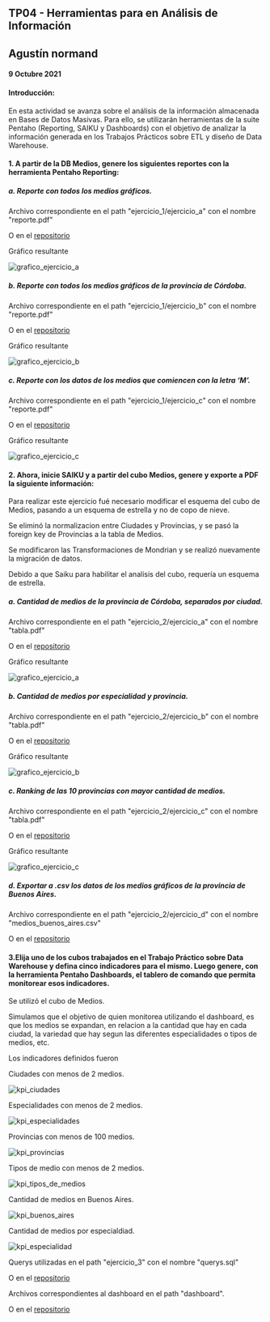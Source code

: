 ## TP04 - Herramientas para en Análisis de Información
## Agustín normand
#### 9 Octubre 2021

#### Introducción:

En  esta  actividad  se  avanza  sobre  el  análisis de  la  información  almacenada en  Bases de Datos Masivas. Para ello, se utilizarán herramientas de la suite Pentaho (Reporting, SAIKU y Dashboards) con el objetivo de analizar la información generada en los Trabajos Prácticos sobre ETL y diseño de Data Warehouse. 

#### 1. A partir de la DB Medios, genere los siguientes reportes con la herramienta Pentaho Reporting:
##### a. Reporte con todos los medios gráficos.

Archivo correspondiente en el path "ejercicio_1/ejercicio_a" con el nombre "reporte.pdf"

O en el [repositorio](https://github.com/AgustinNormand/bases-de-datos-masivas/blob/main/TP04/ejercicio_1/ejercicio_a/reporte.pdf)

Gráfico resultante 

![grafico_ejercicio_a](https://raw.githubusercontent.com/AgustinNormand/bases-de-datos-masivas/main/TP04/ejercicio_1/ejercicio_a/grafico.png)

##### b. Reporte con todos los medios gráficos de la provincia de Córdoba. 

Archivo correspondiente en el path "ejercicio_1/ejercicio_b" con el nombre "reporte.pdf"

O en el [repositorio](https://github.com/AgustinNormand/bases-de-datos-masivas/blob/main/TP04/ejercicio_1/ejercicio_b/reporte.pdf)

Gráfico resultante 

![grafico_ejercicio_b](https://raw.githubusercontent.com/AgustinNormand/bases-de-datos-masivas/main/TP04/ejercicio_1/ejercicio_b/grafico.png)

##### c. Reporte  con  los  datos  de  los  medios  que  comiencen  con  la  letra ‘M’.

Archivo correspondiente en el path "ejercicio_1/ejercicio_c" con el nombre "reporte.pdf"

O en el [repositorio](https://github.com/AgustinNormand/bases-de-datos-masivas/blob/main/TP04/ejercicio_1/ejercicio_c/reporte.pdf)

Gráfico resultante 

![grafico_ejercicio_c](https://raw.githubusercontent.com/AgustinNormand/bases-de-datos-masivas/main/TP04/ejercicio_1/ejercicio_c/grafico.png)

#### 2. Ahora, inicie SAIKU y a partir del cubo Medios, genere y exporte a PDF la siguiente información:

Para realizar este ejercicio fué necesario modificar el esquema del cubo de Medios, pasando a un esquema de estrella y no de copo de nieve.

Se eliminó la normalizacion entre Ciudades y Provincias, y se pasó la foreign key de Provincias a la tabla de Medios.

Se modificaron las Transformaciones de Mondrian y se realizó nuevamente la migración de datos.

Debido a que Saiku para habilitar el analisis del cubo, requería un esquema de estrella.

##### a. Cantidad  de  medios  de  la  provincia  de  Córdoba,  separados  por ciudad. 

Archivo correspondiente en el path "ejercicio_2/ejercicio_a" con el nombre "tabla.pdf"

O en el [repositorio](https://github.com/AgustinNormand/bases-de-datos-masivas/blob/main/TP04/ejercicio_2/ejercicio_a/tabla.pdf)

Gráfico resultante

![grafico_ejercicio_a](https://raw.githubusercontent.com/AgustinNormand/bases-de-datos-masivas/main/TP04/ejercicio_2/ejercicio_a/grafico.png)


##### b. Cantidad de medios por especialidad y provincia.

Archivo correspondiente en el path "ejercicio_2/ejercicio_b" con el nombre "tabla.pdf"

O en el [repositorio](https://github.com/AgustinNormand/bases-de-datos-masivas/blob/main/TP04/ejercicio_2/ejercicio_b/tabla.pdf)

Gráfico resultante

![grafico_ejercicio_b](https://raw.githubusercontent.com/AgustinNormand/bases-de-datos-masivas/main/TP04/ejercicio_2/ejercicio_b/grafico.png)

##### c. Ranking de las 10 provincias con mayor cantidad de medios.

Archivo correspondiente en el path "ejercicio_2/ejercicio_c" con el nombre "tabla.pdf"

O en el [repositorio](https://github.com/AgustinNormand/bases-de-datos-masivas/blob/main/TP04/ejercicio_2/ejercicio_c/tabla.pdf)

Gráfico resultante

![grafico_ejercicio_c](https://raw.githubusercontent.com/AgustinNormand/bases-de-datos-masivas/main/TP04/ejercicio_2/ejercicio_c/grafico.png)

##### d. Exportar a .csv los datos de los medios gráficos de la provincia de Buenos Aires.

Archivo correspondiente en el path "ejercicio_2/ejercicio_d" con el nombre "medios_buenos_aires.csv"

O en el [repositorio](https://github.com/AgustinNormand/bases-de-datos-masivas/blob/main/TP04/ejercicio_2/ejercicio_d/medios_buenos_aires.csv)


#### 3.Elija  uno  de  los  cubos  trabajados  en  el  Trabajo  Práctico  sobre  Data Warehouse y defina cinco indicadores para el mismo. Luego genere, con la herramienta Pentaho Dashboards, el tablero de comando que permita monitorear esos indicadores. 

Se utilizó el cubo de Medios.

Simulamos que el objetivo de quien monitorea utilizando el dashboard, es que los medios se expandan, en relacion a la cantidad que hay en cada ciudad, la variedad que hay segun las diferentes especialidades o tipos de medios, etc.

Los indicadores definidos fueron


Ciudades con menos de 2 medios.

![kpi_ciudades](https://raw.githubusercontent.com/AgustinNormand/bases-de-datos-masivas/main/TP04/ejercicio_3/imagenes/kpi_ciudades.png)


Especialidades con menos de 2 medios.

![kpi_especialidades](https://raw.githubusercontent.com/AgustinNormand/bases-de-datos-masivas/main/TP04/ejercicio_3/imagenes/kpi_especialidades.png)


Provincias con menos de 100 medios.

![kpi_provincias](https://raw.githubusercontent.com/AgustinNormand/bases-de-datos-masivas/main/TP04/ejercicio_3/imagenes/kpi_provincias.png)


Tipos de medio con menos de 2 medios.

![kpi_tipos_de_medios](https://raw.githubusercontent.com/AgustinNormand/bases-de-datos-masivas/main/TP04/ejercicio_3/imagenes/kpi_tipos_medio.png)


Cantidad de medios en Buenos Aires.

![kpi_buenos_aires](https://raw.githubusercontent.com/AgustinNormand/bases-de-datos-masivas/main/TP04/ejercicio_3/imagenes/medios_buenos_aires.png)


Cantidad de medios por especialdiad.

![kpi_especialidad](https://raw.githubusercontent.com/AgustinNormand/bases-de-datos-masivas/main/TP04/ejercicio_3/imagenes/medios_especialidad.png)

Querys utilizadas en el path "ejercicio_3" con el nombre "querys.sql"

O en el [repositorio](https://github.com/AgustinNormand/bases-de-datos-masivas/blob/main/TP04/ejercicio_3/querys.sql)


Archivos correspondientes al dashboard en el path "dashboard".

O en el [repositorio](https://github.com/AgustinNormand/bases-de-datos-masivas/tree/main/TP04/ejercicio_3/dashboard)